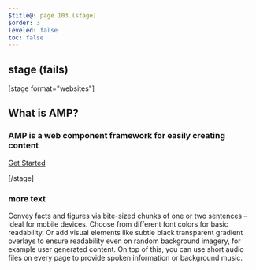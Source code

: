```yaml
---
$title@: page 103 (stage)
$order: 3
leveled: false
toc: false
---
```


## stage (fails)

[stage format="websites"]
## What is AMP?
### AMP is a web component framework for easily creating content

[Get Started](/content/amp-dev/documentation/guides-and-tutorials/index.md)

[/stage]

### more text

Convey facts and figures via bite-sized chunks of one or two sentences – ideal for mobile devices. Choose from different font colors for basic readability. Or add visual elements like subtle black transparent gradient overlays to ensure readability even on random background imagery, for example user generated content. On top of this, you can use short audio files on every page to provide spoken information or background music.
